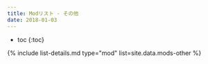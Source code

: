 ```yaml
---
title: Modリスト - その他
date: 2018-01-03
---
```


- toc
{:toc}

{% include list-details.md type="mod" list=site.data.mods-other %}

